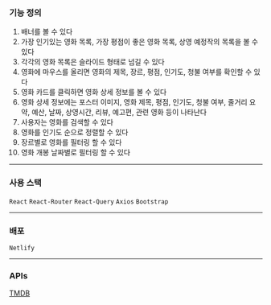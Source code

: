 ### 기능 정의

1. 배너를 볼 수 있다
2. 가장 인기있는 영화 목록, 가장 평점이 좋은 영화 목록, 상영 예정작의 목록을 볼 수 있다
3. 각각의 영화 목록은 슬라이드 형태로 넘길 수 있다
4. 영화에 마우스를 올리면 영화의 제목, 장르, 평점, 인기도, 청불 여부를 확인할 수 있다
5. 영화 카드를 클릭하면 영화 상세 정보를 볼 수 있다
6. 영화 상세 정보에는 포스터 이미지, 영화 제목, 평점, 인기도, 청불 여부, 줄거리 요약, 예산, 날짜, 상영시간, 리뷰, 예고편, 관련 영화 등이 나타난다
7. 사용자는 영화를 검색할 수 있다
8. 영화를 인기도 순으로 정렬할 수 있다
9. 장르별로 영화를 필터링 할 수 있다
10. 영화 개봉 날짜별로 필터링 할 수 있다

---

### 사용 스택

`React` `React-Router` `React-Query` `Axios` `Bootstrap`

---

### 배포

`Netlify`

---

### APIs

[TMDB](https://developer.themoviedb.org/reference/movie-recommendations)
